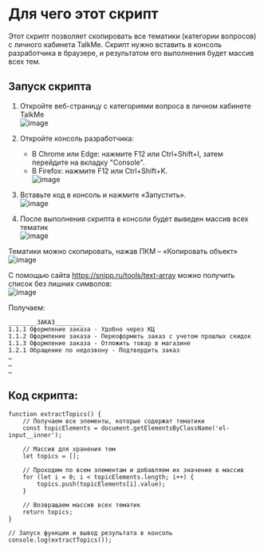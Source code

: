 # Для чего этот скрипт

Этот скрипт позволяет скопировать все тематики (категории вопросов) с личного кабинета TalkMe. Скрипт нужно вставить в консоль разработчика в браузере, и результатом его выполнения будет массив всех тем.

## Запуск скрипта

1.	Откройте веб-страницу с категориями вопроса в личном кабинете TalkMe<br>
![image](https://github.com/user-attachments/assets/211bd5de-0ae2-4c18-95fc-7052525c123f)

2.	Откройте консоль разработчика:
    * В Chrome или Edge: нажмите F12 или Ctrl+Shift+I, затем перейдите на вкладку "Console".
    * В Firefox: нажмите F12 или Ctrl+Shift+K.<br>
    ![image](https://github.com/user-attachments/assets/52865e1c-4ed4-469c-9967-bae4769450e3)


3.	Вставьте код в консоль и нажмите «Запустить».<br>
![image](https://github.com/user-attachments/assets/3815b079-b1f7-452b-a775-0d9554e66ae0)

4.	После выполнения скрипта в консоли будет выведен массив всех тематик<br>
![image](https://github.com/user-attachments/assets/8bfe3dbf-b39e-4ab2-b18e-f14557d99aa3)

Тематики можно скопировать, нажав ПКМ – «Копировать объект»<br>
![image](https://github.com/user-attachments/assets/3d1a473b-bcf7-4f99-8dfe-a7b5b5f61b59)

С помощью сайта https://snipp.ru/tools/text-array можно получить список без лишних символов:<br>
![image](https://github.com/user-attachments/assets/2d6103a7-d5a8-4c71-8549-c3dc71188092)

Получаем:
```
________ЗАКАЗ________
1.1.1 Оформление заказа - Удобно через КЦ
1.1.2 Оформление заказа - Переоформить заказ с учетом прошлых скидок
1.1.3 Оформление заказа - Отложить товар в магазине
1.2.1 Обращение по недозвону - Подтвердить заказ
…
…
…
```

## Код скрипта:
```
function extractTopics() {
    // Получаем все элементы, которые содержат тематики
    const topicElements = document.getElementsByClassName('el-input__inner');
    
    // Массив для хранения тем
    let topics = [];
    
    // Проходим по всем элементам и добавляем их значение в массив
    for (let i = 0; i < topicElements.length; i++) {
        topics.push(topicElements[i].value);
    }
    
    // Возвращаем массив всех тематик
    return topics;
}

// Запуск функции и вывод результата в консоль
console.log(extractTopics());

```
